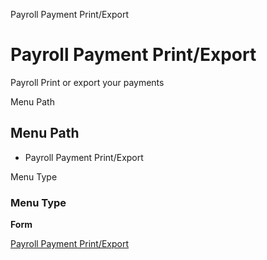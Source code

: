 
Payroll Payment Print/Export
# Payroll Payment Print/Export


Payroll Print or export your payments

Menu Path
## Menu Path



- Payroll Payment Print/Export

Menu Type
### Menu Type

**Form**


[Payroll Payment Print/Export](../../functional-guide/form/form-payroll-payment-printexport.md)